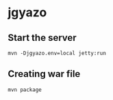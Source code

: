 jgyazo
======

Start the server
----------------

    mvn -Djgyazo.env=local jetty:run

Creating war file
-----------------

    mvn package

